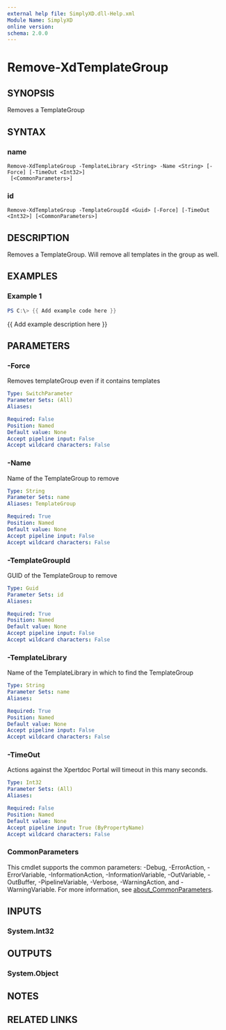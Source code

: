 ```yaml
---
external help file: SimplyXD.dll-Help.xml
Module Name: SimplyXD
online version:
schema: 2.0.0
---
```


# Remove-XdTemplateGroup

## SYNOPSIS
Removes a TemplateGroup

## SYNTAX

### name
```
Remove-XdTemplateGroup -TemplateLibrary <String> -Name <String> [-Force] [-TimeOut <Int32>]
 [<CommonParameters>]
```

### id
```
Remove-XdTemplateGroup -TemplateGroupId <Guid> [-Force] [-TimeOut <Int32>] [<CommonParameters>]
```

## DESCRIPTION
Removes a TemplateGroup.  Will remove all templates in the group as well.

## EXAMPLES

### Example 1
```powershell
PS C:\> {{ Add example code here }}
```

{{ Add example description here }}

## PARAMETERS

### -Force
Removes templateGroup even if it contains templates

```yaml
Type: SwitchParameter
Parameter Sets: (All)
Aliases:

Required: False
Position: Named
Default value: None
Accept pipeline input: False
Accept wildcard characters: False
```

### -Name
Name of the TemplateGroup to remove

```yaml
Type: String
Parameter Sets: name
Aliases: TemplateGroup

Required: True
Position: Named
Default value: None
Accept pipeline input: False
Accept wildcard characters: False
```

### -TemplateGroupId
GUID of the TemplateGroup to remove

```yaml
Type: Guid
Parameter Sets: id
Aliases:

Required: True
Position: Named
Default value: None
Accept pipeline input: False
Accept wildcard characters: False
```

### -TemplateLibrary
Name of the TemplateLibrary in which to find the TemplateGroup

```yaml
Type: String
Parameter Sets: name
Aliases:

Required: True
Position: Named
Default value: None
Accept pipeline input: False
Accept wildcard characters: False
```

### -TimeOut
Actions against the Xpertdoc Portal will timeout in this many seconds.

```yaml
Type: Int32
Parameter Sets: (All)
Aliases:

Required: False
Position: Named
Default value: None
Accept pipeline input: True (ByPropertyName)
Accept wildcard characters: False
```

### CommonParameters
This cmdlet supports the common parameters: -Debug, -ErrorAction, -ErrorVariable, -InformationAction, -InformationVariable, -OutVariable, -OutBuffer, -PipelineVariable, -Verbose, -WarningAction, and -WarningVariable. For more information, see [about_CommonParameters](http://go.microsoft.com/fwlink/?LinkID=113216).

## INPUTS

### System.Int32

## OUTPUTS

### System.Object
## NOTES

## RELATED LINKS
